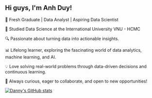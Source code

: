 ## Hi guys, I'm Anh Duy!

🚀 Fresh Graduate | Data Analyst | Aspiring Data Scientist

🏫 Studied Data Science at the International University VNU - HCMC

🔍 Passionate about turning data into actionable insights.

📊 Lifelong learner, exploring the fascinating world of data analytics, machine learning, and AI.

💡 Love solving real-world problems through data-driven decisions and continuous learning.

🌱 Always curious, eager to collaborate, and open to new opportunities!


[![Danny's GitHub stats](https://github-readme-stats.vercel.app/api?username=anuraghazra)](https://github.com/DominicDang)
